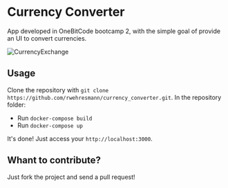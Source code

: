 # Currency Converter

App developed in OneBitCode bootcamp 2, with the simple goal of provide an UI to convert currencies.

![CurrencyExchange](https://github.com/rwehresmann/currency_converter/blob/master/app/assets/images/main_page.jpg?raw=true)

## Usage

Clone the repository with `git clone https://github.com/rwehresmann/currency_converter.git`. In the repository folder:

  * Run `docker-compose build`
  * Run `docker-compose up`

It's done! Just access your `http://localhost:3000`.

## Whant to contribute?

Just fork the project and send a pull request!
